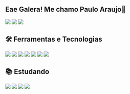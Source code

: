 ## Eae Galera! Me chamo Paulo Araujo👋
<div>
<a href="https://www.linkedin.com/in/paulo-sales-957119179/" target="_blank"><img loading="lazy" src="https://img.shields.io/badge/-LinkedIn-%230077B5?style=for-the-badge&logo=linkedin&logoColor=white" target="_blank"></a>
<a href = "mailto:pvsales33@gmail.com"><img loading="lazy" src="https://img.shields.io/badge/Gmail-D14836?style=for-the-badge&logo=gmail&logoColor=white" target="_blank"></a>
<a href="https://instagram.com/pvsales7" target="_blank"><img loading="lazy" src="https://img.shields.io/badge/-Instagram-%23E4405F?style=for-the-badge&logo=instagram&logoColor=white" target="_blank"></a>
</div>

## :hammer_and_wrench: Ferramentas e Tecnologias
<div>
  <img src="https://cdn.jsdelivr.net/gh/devicons/devicon@latest/icons/python/python-original.svg" />
  <img src="https://cdn.jsdelivr.net/gh/devicons/devicon@latest/icons/scikitlearn/scikitlearn-original.svg" />
  <img src="https://cdn.jsdelivr.net/gh/devicons/devicon@latest/icons/selenium/selenium-original.svg" />
  <img src="https://cdn.jsdelivr.net/gh/devicons/devicon@latest/icons/sqlite/sqlite-original-wordmark.svg" />
  <img src="https://cdn.jsdelivr.net/gh/devicons/devicon@latest/icons/apacheairflow/apacheairflow-original-wordmark.svg" />
  <img src="https://cdn.jsdelivr.net/gh/devicons/devicon@latest/icons/streamlit/streamlit-original-wordmark.svg" />
  <img src="https://cdn.jsdelivr.net/gh/devicons/devicon@latest/icons/r/r-original.svg" />
</div>

## 📚 Estudando
<div>
  <img src="https://cdn.jsdelivr.net/gh/devicons/devicon@latest/icons/postgresql/postgresql-original-wordmark.svg" />
  <img src="https://cdn.jsdelivr.net/gh/devicons/devicon@latest/icons/mysql/mysql-original-wordmark.svg" />
  <img src="https://cdn.jsdelivr.net/gh/devicons/devicon@latest/icons/git/git-original.svg" />
  <img src="https://cdn.jsdelivr.net/gh/devicons/devicon@latest/icons/docker/docker-original.svg" />             
</div>
